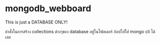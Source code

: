 # mongodb_webboard
This is just a DATABASE ONLY!

คำสั่งในการสร้าง collections ต่างๆของ database อยู่ในโฟลเดอร์ ก้อปไปใส่ mongo cli ได้เลย